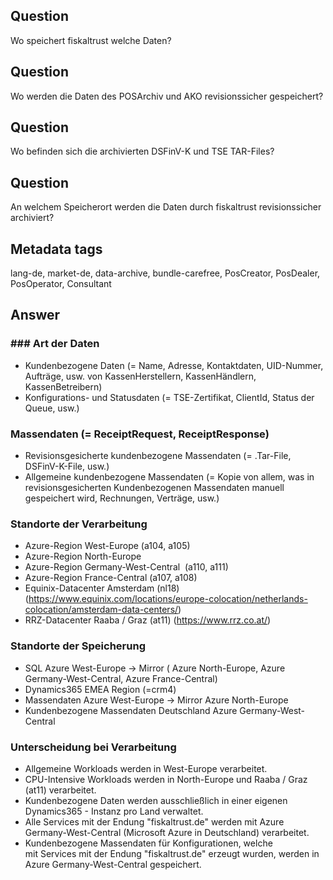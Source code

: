 ## Question

Wo speichert fiskaltrust welche Daten?

## Question

Wo werden die Daten des POSArchiv und AKO revisionssicher gespeichert?

## Question

Wo befinden sich die archivierten DSFinV-K und TSE TAR-Files?

## Question

An welchem Speicherort werden die Daten durch fiskaltrust revisionssicher archiviert?

## Metadata tags

lang-de, market-de, data-archive, bundle-carefree, PosCreator, PosDealer, PosOperator, Consultant

## Answer

### ### Art der Daten

* Kundenbezogene Daten (= Name, Adresse, Kontaktdaten, UID-Nummer, Aufträge, usw. von KassenHerstellern, KassenHändlern, KassenBetreibern)
* Konfigurations- und Statusdaten (= TSE-Zertifikat, ClientId, Status der Queue, usw.)

### Massendaten (= ReceiptRequest, ReceiptResponse)

* Revisionsgesicherte kundenbezogene Massendaten (= .Tar-File, DSFinV-K-File, usw.)
* Allgemeine kundenbezogene Massendaten (= Kopie von allem, was in revisionsgesicherten Kundenbezogenen Massendaten manuell gespeichert wird, Rechnungen, Verträge, usw.)

### Standorte der Verarbeitung

* Azure-Region West-Europe (a104, a105)
* Azure-Region North-Europe 
* Azure-Region Germany-West-Central  (a110, a111)
* Azure-Region France-Central (a107, a108)
* Equinix-Datacenter Amsterdam (nl18) (https://www.equinix.com/locations/europe-colocation/netherlands-colocation/amsterdam-data-centers/)
* RRZ-Datacenter Raaba / Graz (at11) (https://www.rrz.co.at/)

### Standorte der Speicherung

* SQL Azure West-Europe -> Mirror ( Azure North-Europe, Azure Germany-West-Central, Azure France-Central)
* Dynamics365 EMEA Region (=crm4)
* Massendaten Azure West-Europe -> Mirror Azure North-Europe
* Kundenbezogene Massendaten Deutschland Azure Germany-West-Central

### Unterscheidung bei Verarbeitung

* Allgemeine Workloads werden in West-Europe verarbeitet.
* CPU-Intensive Workloads werden in North-Europe und Raaba / Graz (at11) verarbeitet.
* Kundenbezogene Daten werden ausschließlich in einer eigenen Dynamics365 - Instanz pro Land verwaltet.
* Alle Services mit der Endung "fiskaltrust.de" werden mit Azure Germany-West-Central (Microsoft Azure in Deutschland) verarbeitet.
* Kundenbezogene Massendaten für Konfigurationen, welche mit Services mit der Endung "fiskaltrust.de" erzeugt wurden, werden in Azure Germany-West-Central gespeichert.
